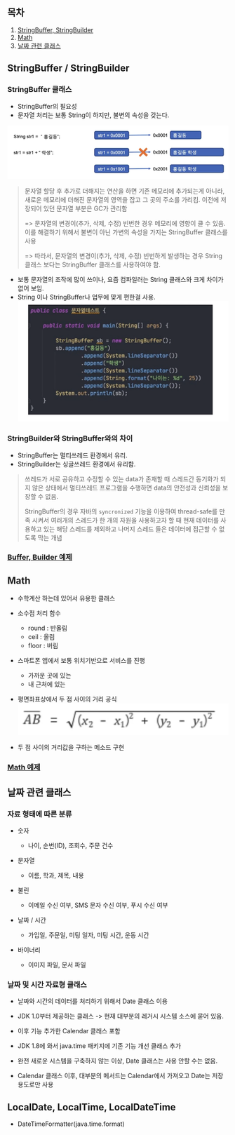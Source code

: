 ## 목차
1. [StringBuffer, StringBuilder](#stringbuffer--stringbuilder)
2. [Math](#math)
3. [날짜 관련 클래스](#날짜-관련-클래스)

## StringBuffer / StringBuilder

### StringBuffer 클래스
- StringBuffer의 필요성
- 문자열 처리는 보통 String이 하지만, 불변의 속성을 갖는다.

![](img/2022-05-09-06-45-36.png)

> 문자열 할당 후 추가로 더해지는 연산을 하면 기존 메모리에 추가되는게 아니라, 새로운 메모리에 더해진 문자열의 영역을 잡고 그 곳의 주소를 가리킴. 이전에 저장되어 있던 문자열 부분은 GC가 관리함 
>
> => 문자열의 변경이(추가, 삭제, 수정) 빈번한 경우 메모리에 영향이 클 수 있음.
이를 해결하기 위해서 불변이 아닌 가변의 속성을 가지는 StringBuffer 클래스를 사용
>
> => 따라서, 문자열의 변경이(추가, 삭제, 수정) 빈번하게 발생하는 경우 String 클래스 보다는 StringBuffer 클래스를 사용하여야 함.

- 보통 문자열의 조작에 많이 쓰이나, 요즘 컴파일러는 String 클래스와 크게 차이가 없어 보임.
- String 이나 StringBuffer나 업무에 맞게 편한걸 사용.
![](img/2022-05-09-06-53-27.png)


### StringBuilder와 StringBuffer와의 차이
- StringBuffer는 멀티쓰레드 환경에서 유리.
- StringBuilder는 싱글쓰레드 환경에서 유리함.

> 쓰레드가 서로 공유하고 수정할 수 있는 data가 존재할 때
스레드간 동기화가 되지 않은 상태에서 멀티쓰레드 프로그램을 수행하면 data의 안전성과 신뢰성을 보장할 수 없음.
>
> StringBuffer의 경우 자바의 `syncronized` 기능을 이용하여 thread-safe를 만족 시켜서 여러개의 스레드가 한 개의 자원을 사용하고자 할 때 현재 데이터를 사용하고 있는 해당 스레드를 제외하고 나머지 스레드 들은 데이터에 접근할 수 없도록 막는 개념


### [Buffer, Builder 예제](classkinds/buffers/StringBufferTest.java)

## Math
- 수학계산 하는데 있어서 유용한 클래스
- 소수점 처리 함수
    - round : 반올림
    - ceil : 올림
    - floor : 버림

- 스마트폰 앱에서 보통 위치기반으로 서비스를 진행
    - 가까운 곳에 있는
    - 내 근처에 있는

- 평면좌표상에서 두 점 사이의 거리 공식
![](img/2022-05-09-07-39-37.png)

- 두 점 사이의 거리값을 구하는 메소드 구현

### [Math 예제](classkinds/mathc/MathTest.java)

## 날짜 관련 클래스

### 자료 형태에 따른 분류

- 숫자
    - 나이, 순번(ID), 조회수, 주문 건수

- 문자열
    - 이름, 학과, 제목, 내용

- 불린
    - 이메일 수신 여부, SMS 문자 수신 여부, 푸시 수신 여부

- 날짜 / 시간
    - 가입일, 주문일, 미팅 일자, 미팅 시간, 운동 시간

- 바이너리
    - 이미지 파일, 문서 파일

### 날짜 및 시간 자료형 클래스
- 날짜와 시간의 데이터를 처리하기 위해서 Date 클래스 이용
- JDK 1.0부터 제공하는 클래스 -> 현재 대부분의 레거시 시스템 소스에 묻어 있음.
- 이후 기능 추가한 Calendar 클래스 포함
- JDK 1.8에 와서 java.time 패키지에 기존 기능 개선 클래스 추가

- 완전 새로운 시스템을 구축하지 않는 이상, Date 클래스는 사용 안할 수는 없음.
- Calendar 클래스 이후, 대부분의 메서드는 Calendar에서 가져오고 Date는 저장 용도로만 사용

## LocalDate, LocalTime, LocalDateTime
- DateTimeFormatter(java.time.format)